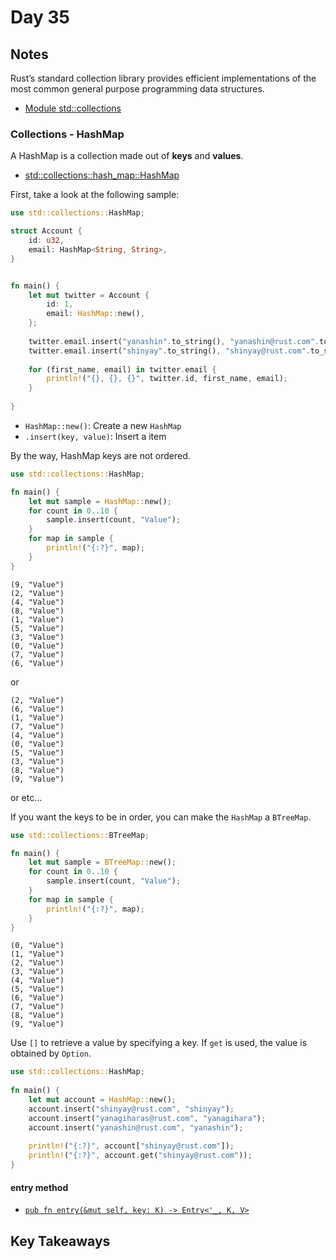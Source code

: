 # Day 35

## Notes

Rust’s standard collection library provides efficient implementations of the most common general purpose programming data structures.

- [Module std::collections](https://doc.rust-lang.org/beta/std/collections/)

### Collections - HashMap

A HashMap is a collection made out of **keys** and **values**. 

- [std::collections::hash_map::HashMap](https://doc.rust-lang.org/beta/std/collections/hash_map/struct.HashMap.html)

First, take a look at the following sample:

```rust
use std::collections::HashMap;

struct Account {
    id: u32,
    email: HashMap<String, String>,
}


fn main() {
    let mut twitter = Account {
        id: 1,
        email: HashMap::new(),
    };
    
    twitter.email.insert("yanashin".to_string(), "yanashin@rust.com".to_string());
    twitter.email.insert("shinyay".to_string(), "shinyay@rust.com".to_string());
    
    for (first_name, email) in twitter.email {
        println!("{}, {}, {}", twitter.id, first_name, email);
    }
    
}
```

- `HashMap::new()`: Create a new `HashMap`
- `.insert(key, value)`: Insert a item

By the way, HashMap keys are not ordered.

```rust
use std::collections::HashMap;

fn main() {
    let mut sample = HashMap::new();
    for count in 0..10 {
        sample.insert(count, "Value");
    }
    for map in sample {
        println!("{:?}", map);
    }
}
```

```shell
(9, "Value")
(2, "Value")
(4, "Value")
(8, "Value")
(1, "Value")
(5, "Value")
(3, "Value")
(0, "Value")
(7, "Value")
(6, "Value")
```

or

```shell
(2, "Value")
(6, "Value")
(1, "Value")
(7, "Value")
(4, "Value")
(0, "Value")
(5, "Value")
(3, "Value")
(8, "Value")
(9, "Value")
```

or etc...

If you want the keys to be in order, you can make the `HashMap` a `BTreeMap`.

```rust
use std::collections::BTreeMap;

fn main() {
    let mut sample = BTreeMap::new();
    for count in 0..10 {
        sample.insert(count, "Value");
    }
    for map in sample {
        println!("{:?}", map);
    }
}
```

```shell
(0, "Value")
(1, "Value")
(2, "Value")
(3, "Value")
(4, "Value")
(5, "Value")
(6, "Value")
(7, "Value")
(8, "Value")
(9, "Value")
```

Use `[]` to retrieve a value by specifying a key.
If `get` is used, the value is obtained by `Option`.

```rust
use std::collections::HashMap;
 
fn main() {
    let mut account = HashMap::new();
    account.insert("shinyay@rust.com", "shinyay");
    account.insert("yanagiharas@rust.com", "yanagihara");
    account.insert("yanashin@rust.com", "yanashin");
    
    println!("{:?}", account["shinyay@rust.com"]);
    println!("{:?}", account.get("shinyay@rust.com"));
}
```

#### entry method

- [`pub fn entry(&mut self, key: K) -> Entry<'_, K, V>`](https://doc.rust-lang.org/std/collections/hash_map/struct.HashMap.html#method.entry)

## Key Takeaways
